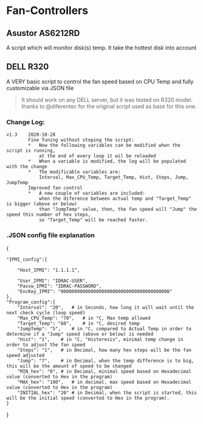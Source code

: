 # Fan-Controllers
## Asustor AS6212RD

A script which will monitor disk(s) temp. It take the hottest disk into account

## DELL R320

A VERY basic script to control the fan speed based on CPU Temp and fully customizable via JSON file
> It should work on any DELL server, but it was tested on R320 model.
thanks to @diferentec for the original script used as base for this one.

### Change Log:
    v1.3    2020-10-28
            Fine Tuning without stoping the script:
            *   Now the following variables can be modified when the script is running, 
                at the end of every loop it wil be reloaded
            *   When a variable is modified, the log will be populated with the change
            *   The modificable variables are: 
                Interval, Max_CPU_Temp, Target_Temp, Hist, Steps, Jump, JumpTemp
            Improved fan control
            *   A new couple of variables are included:
                when the diference between actual temp and "Target_Temp" is bigger (above or below)
                than "JumpTemp" value, then, the fan speed will "Jump" the speed this number of hex steps,
                so "Target_Temp" will be reached faster.

### .JSON config file explanation
{

    "IPMI_config":{
    
        "Host_IPMI": "1.1.1.1",
        
        "User_IPMI": "IDRAC-USER",
        "Passw_IPMI": "IDRAC-PASSWORD",
        "EncKey_IPMI": "0000000000000000000000000000000000000000"
    },
    "Program_config":{
        "Interval": "20",   # in Seconds, how long it will wait until the next check cycle (loop speed)
        "Max_CPU_Temp": "70",   # in °C, Max temp allowed
        "Target_Temp": "60",    # in °C, desired temp
        "JumpTemp": "5",    # in °C, compared to Actual Temp in order to determine if a "Jump" speed (above or below) is needed
        "Hist": "1",    # in °C, "Histeresis", minimal temp change in order to adjust the fan speed
        "Steps": "1",   # in Decimal, how many hex steps will be the fan speed adjusted
        "Jump": "7",    # in Decimal, when the temp difference is to big, this will be the amount of speed to be changed
        "MIN_hex": "0", # in Decimal, minimal speed based on Hexadecimal value (converted to Hex in the program)
        "MAX_hex": "100",   # in decimal, max speed based on Hexadecimal value (converted to Hex in the program)
        "INITIAL_hex": "20" # in Decimal, when the script is started, this will be the initial speed (converted to Hex in the program).
    }
}
